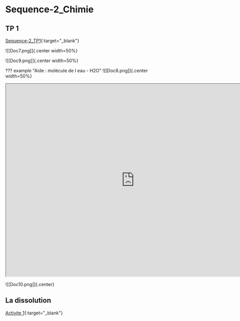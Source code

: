 # Sequence-2_Chimie

## TP 1

[Sequence-2_TP1](./2_Physique-Chimie_Seq2_TP1.pdf){:target="_blank"}

![[Doc7.png]]{.center width=50%}

![[Doc9.png]]{.center width=50%}

??? example "Aide : molécule de l eau - H2O"
    ![[Doc8.png]]{.center width=50%}

<center><iframe src="https://phet.colorado.edu/sims/html/ph-scale/latest/ph-scale_en.html"
        width="800"
        height="600"
        allowfullscreen>
</iframe></center>

 
![[Doc10.png]]{.center}  

## La dissolution

[Activite 1](./2_Physique-Chimie_Seq2_Act1.pdf){:target="_blank"}
